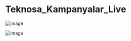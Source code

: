 # Teknosa_Kampanyalar_Live

![image](https://github.com/codermert/Teknosa_Kampanyalar_Live/assets/53333294/70636955-0521-4e29-a333-d4a95b18a37b)

![image](https://github.com/codermert/Teknosa_Kampanyalar_Live/assets/53333294/7505a923-2561-4c33-ae3f-40dddf9f5f70)
